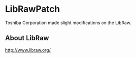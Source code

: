 # LibRawPatch

Toshiba Corporation made slight modifications on the LibRaw.

## About LibRaw

http://www.libraw.org/
